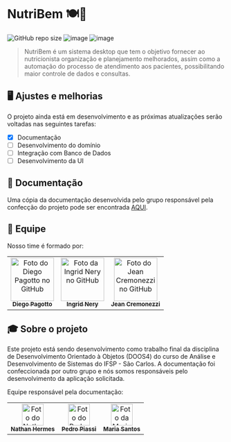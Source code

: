 # NutriBem 🍽️🍎

![GitHub repo size](https://img.shields.io/github/repo-size/iuricode/README-template?style=for-the-badge)
![image](https://img.shields.io/badge/Java-ED8B00?style=for-the-badge&logo=java&logoColor=white)
![image](https://img.shields.io/badge/SQLite-07405E?style=for-the-badge&logo=sqlite&logoColor=white)

> NutriBem é um sistema desktop que tem o objetivo fornecer ao nutricionista organização e planejamento melhorados, assim como a automação do processo de atendimento aos pacientes, possibilitando maior controle de dados e consultas.

## 🖥️ Ajustes e melhorias

O projeto ainda está em desenvolvimento e as próximas atualizações serão voltadas nas seguintes tarefas:

- [x] Documentação
- [ ] Desenvolvimento do domínio
- [ ] Integração com Banco de Dados
- [ ] Desenvolvimento da UI

## 📒 Documentação

Uma cópia da documentação desenvolvida pelo grupo responsável pela confecção do projeto pode ser encontrada [AQUI](Documentação.pdf).

## 🤝 Equipe

Nosso time é formado por:

<table>
  <tr>
    <td align="center">
      <a href="https://github.com/DiegoPagotto">
        <img src="https://avatars.githubusercontent.com/u/41785379?v=4" width="100px;" alt="Foto do Diego Pagotto no GitHub"/><br>
        <sub>
          <b>Diego Pagotto</b>
        </sub>
      </a>
    </td>
    <td align="center">
      <a href="https://github.com/ingridnery">
        <img src="https://avatars.githubusercontent.com/u/82603509?v=4" width="100px;" alt="Foto da Ingrid Nery no GitHub"/><br>
        <sub>
          <b>Ingrid Nery</b>
        </sub>
      </a>
    </td>
    <td align="center">
      <a href="https://github.com/jeancremonezzi">
        <img src="https://avatars.githubusercontent.com/u/41790256?v=4" width="100px;" alt="Foto do Jean Cremonezzi no GitHub"/><br>
        <sub>
          <b>Jean Cremonezzi</b>
        </sub>
      </a>
    </td>
  </tr>
</table>

## 🎓 Sobre o projeto

Este projeto está sendo desenvolvimento como trabalho final da disciplina de Desenvolvimento Orientado à Objetos (DOOS4) do curso de Análise e Desenvolvimento de Sistemas 
do IFSP - São Carlos.
A documentação foi confeccionada por outro grupo e nós somos responsáveis pelo desenvolvimento da aplicação solicitada. 

Equipe responsável pela documentação:
<table>
  <tr>
    <td align="center">
      <a href="https://github.com/NathanHermes/">
        <img src="https://avatars.githubusercontent.com/u/39421934?v=4" width="50px;" alt="Foto do Nathan Hermes no GitHub"/><br>
        <sub>
          <b>Nathan Hermes</b>
        </sub>
      </a>
    </td>
    <td align="center">
      <a href="https://github.com/pedropiassi">
        <img src="https://avatars.githubusercontent.com/u/41785409?v=4" width="50px;" alt="Foto do Pedro Piassi no GitHub"/><br>
        <sub>
          <b>Pedro Piassi</b>
        </sub>
      </a>
    </td>
    <td align="center">
      <a href="https://github.com/dudasantos2522">
        <img src="https://avatars.githubusercontent.com/u/62100586?v=4" width="50px;" alt="Foto da Maria Santos no GitHub"/><br>
        <sub>
          <b>Maria Santos</b>
        </sub>
      </a>
    </td>
  </tr>
</table>
